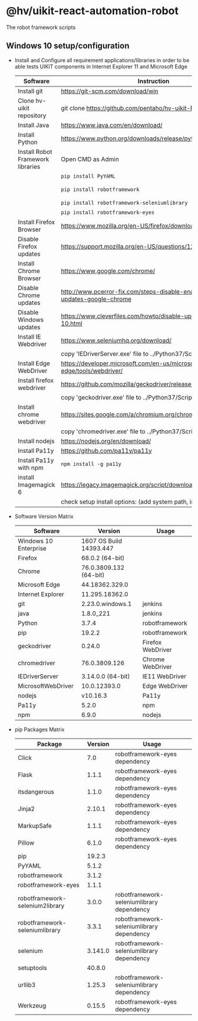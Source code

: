 # @hv/uikit-react-automation-robot

The robot framework scripts

## Windows 10 setup/configuration

 * Install and Configure all requirement applications/libraries in order to be able tests UIKIT components in Internet Explorer 11 and Microsoft Edge

    | Software                          | Instruction                                                                     | Description                           |
    | --------------------------------- | ------------------------------------------------------------------------------- | ------------------------------------- |
    | Install git                       | https://git-scm.com/download/win                                                | download and full install             |
    | Clone hv-uikit repository         | git clone https://github.com/pentaho/hv-uikit-React                             | on /c/GIT                             |
    | Install Java                      | https://www.java.com/en/download/                                               | download and full install             |
    | Install Python                    | https://www.python.org/downloads/release/python-374/                            | download and full install             |
    | Install Robot Framework libraries | Open CMD as Admin                                                               |                                       |
    |                                   | `pip install PyYAML`                                                            | for YAML files support                |
    |                                   | `pip install robotframework`                                                    | framework for all related libraries   |
    |                                   | `pip install robotframework-seleniumlibrary`                                    | Selenium Library                      |
    |                                   | `pip install robotframework-eyes`                                               | Image comparation Library             |
    | Install Firefox Browser           | https://www.mozilla.org/en-US/firefox/download/thanks/                          |                                       |
    | Disable Firefox updates           | https://support.mozilla.org/en-US/questions/1265295                             |                                       |
    | Install Chrome Browser            | https://www.google.com/chrome/                                                  |                                       |
    | Disable Chrome updates            | http://www.pcerror-fix.com/steps-disable-enable-automatic-updates-google-chrome |                                       |
    | Disable Windows updates           | https://www.cleverfiles.com/howto/disable-update-windows-10.html                |                                       |
    | Install IE Webdriver              | https://www.seleniumhq.org/download/                                            | Download IEDriverServer_x64_3.14.0    |
    |                                   | copy 'IEDriverServer.exe' file to ../Python37/Scripts                           |                                       |
    | Install Edge WebDriver            | https://developer.microsoft.com/en-us/microsoft-edge/tools/webdriver/           |                                       |
    | Install firefox webdriver         | https://github.com/mozilla/geckodriver/releases/tag/v0.24.0                     |                                       |
    |                                   | copy 'geckodriver.exe' file to ../Python37/Scripts                              |                                       |
    | Install chrome webdriver          | https://sites.google.com/a/chromium.org/chromedriver/downloads                  |                                       |
    |                                   | copy 'chromedriver.exe' file to ../Python37/Scripts                             |                                       |
    | Install nodejs                    | https://nodejs.org/en/download/                                                 |                                       |
    | Install Pa11y                     | https://github.com/pa11y/pa11y                                                  |                                       |
    | Install Pa11y with npm            | `npm install -g pa11y`                                                          | Install Pa11y with npm                |
    | install Imagemagick 6             | https://legacy.imagemagick.org/script/download.php                              | ImageMagick-6.9.10-62-Q16-x64-dll.exe |
    |                                   | check setup install options: (add system path, install FFmpeg)                  |                                       |

  * Software Version Matrix      

    | Software                       | Version                 | Usage             |
    | ------------------------------ | ----------------------- | ----------------- |
    | Windows 10 Enterprise          | 1607 OS Build 14393.447 |                   |
    | Firefox                        | 68.0.2 (64-bit)         |                   |
    | Chrome                         | 76.0.3809.132 (64-bit)  |                   |
    | Microsoft Edge                 | 44.18362.329.0          |                   |
    | Internet Explorer              | 11.295.18362.0          |                   |
    | git                            | 2.23.0.windows.1        | jenkins           |
    | java                           | 1.8.0_221               | jenkins           |
    | Python                         | 3.7.4                   | robotframework    |
    | pip                            | 19.2.2                  | robotframework    |
    | geckodriver                    | 0.24.0                  | Firefox WebDriver |
    | chromedriver                   | 76.0.3809.126           | Chrome WebDriver  |
    | IEDriverServer                 | 3.14.0.0 (64-bit)       | IE11 WebDriver    |
    | MicrosoftWebDriver             | 10.0.12393.0            | Edge WebDriver    |
    | nodejs                         | v10.16.3                | Pa11y             |
    | Pa11y                          | 5.2.0                   | npm               |
    | npm                            | 6.9.0                   | nodejs            |


 * pip Packages Matrix

    | Package                         | Version | Usage                                     |
    | ------------------------------- | ------- | ----------------------------------------- |
    | Click                           | 7.0     | robotframework-eyes dependency            |
    | Flask                           | 1.1.1   | robotframework-eyes dependency            |
    | itsdangerous                    | 1.1.0   | robotframework-eyes dependency            |
    | Jinja2                          | 2.10.1  | robotframework-eyes dependency            |
    | MarkupSafe                      | 1.1.1   | robotframework-eyes dependency            |
    | Pillow                          | 6.1.0   | robotframework-eyes dependency            |
    | pip                             | 19.2.3  |                                           |
    | PyYAML                          | 5.1.2   |                                           |
    | robotframework                  | 3.1.2   |                                           |
    | robotframework-eyes             | 1.1.1   |                                           |
    | robotframework-selenium2library | 3.0.0   | robotframework-seleniumlibrary dependency |
    | robotframework-seleniumlibrary  | 3.3.1   | robotframework-seleniumlibrary dependency |
    | selenium                        | 3.141.0 | robotframework-seleniumlibrary dependency |
    | setuptools                      | 40.8.0  |                                           |
    | urllib3                         | 1.25.3  | robotframework-seleniumlibrary dependency |
    | Werkzeug                        | 0.15.5  | robotframework-eyes dependency            |
